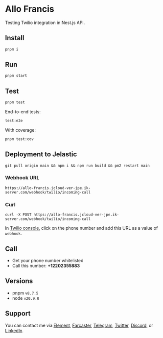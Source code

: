 # Allo Francis

Testing Twilio integration in Nest.js API. 

## Install

```bash
pnpm i
```

## Run

```bash
pnpm start
```

## Test

```bash
pnpm test
```

End-to-end tests: 

```bash
test:e2e
```

With coverage: 

```bash
pnpm test:cov
```

## Deployment to Jelastic

```
git pull origin main && npm i && npm run build && pm2 restart main
```

### Webhook URL

```
https://allo-francis.jcloud-ver-jpe.ik-server.com/webhook/twilio/incoming-call
```

### Curl

```
curl -X POST https://allo-francis.jcloud-ver-jpe.ik-server.com/webhook/twilio/incoming-call
```

In [Twilio console](https://console.twilio.com/us1/develop/phone-numbers/manage/incoming), click on the phone number and add this URL as a value of `webhook`.

## Call

- Get your phone number whitelisted
- Call this number: **+12202355883**

## Versions

- pnpm `v8.7.5`
- node `v20.9.0`

## Support

You can contact me via [Element](https://matrix.to/#/@julienbrg:matrix.org), [Farcaster](https://warpcast.com/julien-), [Telegram](https://t.me/julienbrg), [Twitter](https://twitter.com/julienbrg), [Discord](https://discordapp.com/users/julienbrg), or [LinkedIn](https://www.linkedin.com/in/julienberanger/).
